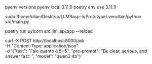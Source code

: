 pyenv versions
pyenv local 3.11.9
poetry env use 3.11.9

sudo /home/ulian/Desktop/LLMRasp-5/Prototype/.venv/bin/python src/main.py

poetry run uvicorn src.llm_api:app --reload

curl -X POST http://localhost:8000/ask \
 -H "Content-Type: application/json" \
 -d '{"text": "Fale quanto é 5+5", "pre-prompt": "Be clear, serious, and answer fast: ", "model": "qwen3:4b"}'

